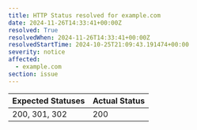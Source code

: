 ```yaml
---
title: HTTP Status resolved for example.com
date: 2024-11-26T14:33:41+00:00Z
resolved: True
resolvedWhen: 2024-11-26T14:33:41+00:00Z
resolvedStartTime: 2024-10-25T21:09:43.191474+00:00
severity: notice
affected:
  - example.com
section: issue
---
```


| Expected Statuses | Actual Status  |
|-------------------|----------------|
| 200, 301, 302 | 200 |
